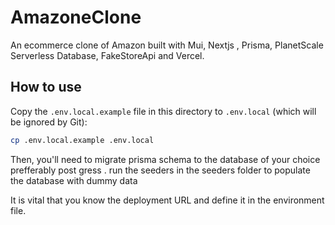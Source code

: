 # AmazoneClone

An ecommerce clone of Amazon built with Mui, Nextjs , Prisma, PlanetScale Serverless Database, FakeStoreApi and Vercel.

## How to use

Copy the `.env.local.example` file in this directory to `.env.local` (which will be ignored by Git):

```bash
cp .env.local.example .env.local
```

Then, you'll need to migrate prisma schema to the database of your choice prefferably post
gress . run the seeders in the seeders folder to populate the database with dummy data

It is vital that you know the deployment URL and define it in the environment file.
